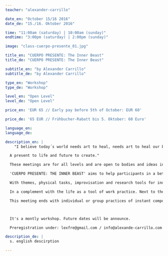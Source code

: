 ```yaml
---
teacher: "alexander-carrillo"

date_en: "October 15/16 2016"
date_de: "15./16. Oktober 2016"

time: "11:00am (saturday) | 10:00am (sunday)"
endtime: "3:00pm (saturday) | 2:00pm (sunday)"

image: "class-cuerpo-presente_01.jpg"

title_en: "CUERPO PRESENTE: The Inner Beast"
title_de: "CUERPO PRESENTE: The Inner Beast"

subtitle_en: "by Alexander Carrillo"
subtitle_de: "by Alexander Carrillo"

type_en: "Workshop"
type_de: "Workshop"

level_en: "Open Level"
level_de: "Open Level"

price_en: 'EUR 65 // Early pay before 5th of October: EUR 60'

price_de: '65 EUR // Frühbucher-Rabatt bis 5. Oktober: 60 Euro'

language_en:
language_de:

description_en: |
    "I believe today´s world needs art to heal, needs art to heal our bodies from our souls. Art as a tool of transformation. From our inner feeling and sensations. From our inner beast, being present. With a conscience practice. (Is not easy - for sure is fun). Then there is not past to regret of, there is not present to be disappointed of or future to be worry about. Just moments of learning. Moments of understand our own world, our inner beast, and our own life. So long, we can share and maybe understand others world life.

  A present to life and future to create."

  These meetings are for all levels and are open to bodies and ideas in different fields. Dancers, performers, workers, engineers, stripers, lovers and …are invited, not movement background required. Is required to have passion to explore the body, the own possibilities, frustrations and the fact of being alive:

  'CUERPO PRESENTE: THE INNER BEAST' aims to help participants in a better process their organic inner sensations - listening and feeling the present moment - present them externally in clear forms, and through tasks, focus their attention in the ‘natural’ character of their movements, authenticity and conscience.

  With themes, physical tasks, improvisation and research tools for individual and collective movement. Participants are guiding through their own experiences to perceive consciously the vital moment, and integrate their bodies and minds with time and space simultaneously.

  In a complement with the life as a tool of work practice. Next to the body, being a wild - animal in an emotional path.

  This meeting ends with individual or group practices of instant composition, following proposed rules as scenography guidelines training, from the dialogues or agreements established during each sessions. In an instant composition of what we being explore.



  It's a montly workshop. Future dates will be announce.

  Preregistration under: lexfre@gmail.com / info@alexande-carrillo.com

description_de: |
  s. english descirption

---
```

